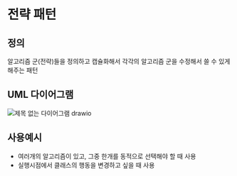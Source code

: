# 전략 패턴

## 정의

알고리즘 군(전략)들을 정의하고 캡슐화해서 각각의 알고리즘 군을 수정해서 쓸 수 있게 해주는 패턴

## UML 다이어그램

![제목 없는 다이어그램 drawio](https://user-images.githubusercontent.com/35404137/190843254-da36451d-9c98-41be-8cf5-733814885ad2.png)

## 사용예시
* 여러개의 알고리즘이 있고, 그중 한개를 동적으로 선택해야 할 때 사용
* 실행시점에서 클래스의 행동을 변경하고 싶을 때 사용